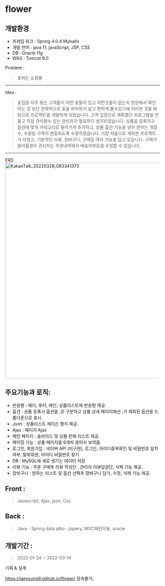 # flower

개발환경
-----
+ 프레임 워크 : Spring 4.0.4 Mybatis
+ 개발 언어 : java 11, javaScript, JSP, CSS
+ DB : Oracle 11g
+ WAS : Tomcat 9.0

Problem : 
> 꽃파는 쇼핑몰
--------

Idea : 
> 꽃집을 자주 찾는 고객들이  어떤  꽃들이 있고  어떤것들이 없는지 방문해서 확인하는 것 보단 전체적으로  꽃을 파악하기 쉽고 편하게 볼수있기에 이러한 것을 바탕으로 프로젝트를 개발하게  되었습니다. 고객 입장으로 계획했던 프로그램을 만들고 직접  관리할수 있는 관리자가 필요하다 생각되었습니다. 상품을 등록하고 옵션에 맞게 카테고리로 들어가게 추가하고, 상품 옵션  기능을 넣어  원하는 개월수, 수량등 가격이 변동되도록 수정하였습니다. 가장 처음으로 계획한 프로젝트가 되었고, 기본적인 리뷰, 장바구니, 구매등  여러 기능을  담고 있습니다.  구매가 들어올경우 관리자는 주문내역에서 배송여부등을 수정할 수 있습니다.
-----


ERD
<img width="700" alt="KakaoTalk_20220328_083341373" src="https://user-images.githubusercontent.com/83907504/160306010-1a2edb77-5a96-44d1-af3c-78f61b2c4756.png">

주요기능과 로직: 
-----
+ 반응형 : 헤더, 푸터, 메인, 상품리스트에 반응형 제공.
+ 옵션 : 상품 등록시 옵션을 ,로 구분하고  상품 상세 페이지에선 ,가 제외된 옵션을 드롭다운으로 표시.
+ Json : 상품리스트 제이슨 형식 제공.
+ Ajax : 페이지 Ajax
+ 메인 페이지 : 슬라이드 및 상품 판매 리스트 제공.
+ 페이징 기능 : 상품 페이지를 6개씩 끊어서 보여줌.
+ 로그인, 회원가입 : 네이버 API (미구현), 로그인, 아이디중복확인 및 비밀번호 일치여부, 탈퇴회원, 아이디 비밀번호 찾기
+ DB : MySQL에 새로 생기는 데이터 저장
+ 리뷰 기능 : 주문 구매후 리뷰 작성단 , 관리자 리뷰답글단,  삭제 기능 제공.
+ 장바구니 : 원하는 리스트 및 옵션 선택후 장바구니 담기, 수정, 삭제 기능 제공.


Front : 
-----
> Javascript, Ajax, json, Css 

Back : 
-----
> Java - Spring data jdbc- Jquery, MVC패턴이용,  oracle  

개발기간 : 
-----
> 2022-01-24 ~ 2022-03-14

기획 & 설계


https://jaeyoung9.github.io/flower/  접속불가;
